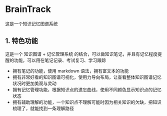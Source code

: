 # BrainTrack
这是一个知识记忆图谱系统

## 1. 特色功能
这是一个 知识图谱 + 记忆管理系统 的结合，可以做知识笔记，并且有记忆程度提醒的功能，可以用在笔记记录、考试复习、学习跟踪

- 拥有笔记的功能，使用 markdown 语法，拥有富文本的功能
- 拥有非常好看的知识图谱可视化，使用力导向布局，让查看整体知识图谱记忆状况时更加美观与灵动
- 拥有记忆管理功能，根据知识点的遗忘曲线，使用不同颜色显示知识点的记忆状态
- 拥有辅助理解的功能，一个知识点不理解可能时因为相关知识的欠缺，把知识梳理了，就能找到一条理解路径
